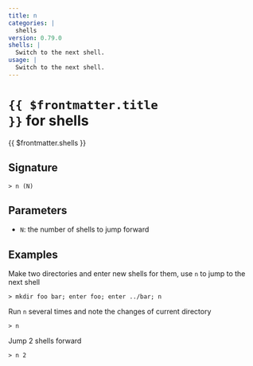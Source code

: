 ```yaml
---
title: n
categories: |
  shells
version: 0.79.0
shells: |
  Switch to the next shell.
usage: |
  Switch to the next shell.
---
```


# <code>{{ $frontmatter.title }}</code> for shells

<div class='command-title'>{{ $frontmatter.shells }}</div>

## Signature

```> n (N)```

## Parameters

 -  `N`: the number of shells to jump forward

## Examples

Make two directories and enter new shells for them, use `n` to jump to the next shell
```shell
> mkdir foo bar; enter foo; enter ../bar; n

```

Run `n` several times and note the changes of current directory
```shell
> n

```

Jump 2 shells forward
```shell
> n 2

```
